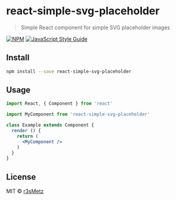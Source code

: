 # react-simple-svg-placeholder

> Simple React component for simple SVG placeholder images

[![NPM](https://img.shields.io/npm/v/react-simple-svg-placeholder.svg)](https://www.npmjs.com/package/react-simple-svg-placeholder) [![JavaScript Style Guide](https://img.shields.io/badge/code_style-standard-brightgreen.svg)](https://standardjs.com)

## Install

```bash
npm install --save react-simple-svg-placeholder
```

## Usage

```jsx
import React, { Component } from 'react'

import MyComponent from 'react-simple-svg-placeholder'

class Example extends Component {
  render () {
    return (
      <MyComponent />
    )
  }
}
```

## License

MIT © [r3sMetz](https://github.com/r3sMetz)
